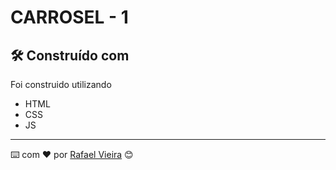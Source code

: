# CARROSEL - 1

## 🛠️ Construído com

Foi construido utilizando

* HTML
* CSS
* JS

---
⌨️ com ❤️ por [Rafael Vieira](https://gist.github.com/rafa600rr) 😊